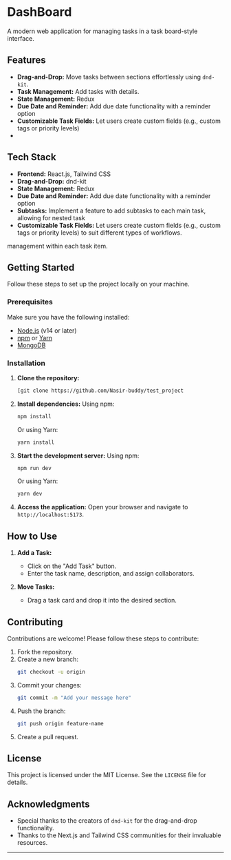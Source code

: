# DashBoard

A modern web application for managing tasks in a task board-style interface.

## Features

- **Drag-and-Drop:** Move tasks between sections effortlessly using `dnd-kit`.
- **Task Management:** Add tasks with details.
- **State Management:** Redux
- **Due Date and Reminder:** Add due date functionality with a reminder option
- **Customizable Task Fields:** Let users create custom fields (e.g., custom tags or priority levels)
- 
## Tech Stack

- **Frontend:** React.js, Tailwind CSS
- **Drag-and-Drop:** dnd-kit
- **State Management:** Redux
- **Due Date and Reminder:** Add due date functionality with a reminder option
- **Subtasks:** Implement a feature to add subtasks to each main task, allowing for nested task
- **Customizable Task Fields:** Let users create custom fields (e.g., custom tags or priority levels) 
to suit different types of workflows.

management within each task item. 
## Getting Started

Follow these steps to set up the project locally on your machine.

### Prerequisites

Make sure you have the following installed:

- [Node.js](https://nodejs.org/) (v14 or later)
- [npm](https://www.npmjs.com/) or [Yarn](https://yarnpkg.com/)
- [MongoDB](https://www.mongodb.com/)

### Installation

1. **Clone the repository:**
   ```bash
   [git clone https://github.com/Nasir-buddy/test_project
   ```

2. **Install dependencies:**
   Using npm:
   ```bash
   npm install
   ```
   Or using Yarn:
   ```bash
   yarn install
   ```

4. **Start the development server:**
   Using npm:
   ```bash
   npm run dev
   ```
   Or using Yarn:
   ```bash
   yarn dev
   ```

5. **Access the application:**
   Open your browser and navigate to `http://localhost:5173`.

## How to Use

1. **Add a Task:**
   - Click on the "Add Task" button.
   - Enter the task name, description, and assign collaborators.

2. **Move Tasks:**
   - Drag a task card and drop it into the desired section.

## Contributing

Contributions are welcome! Please follow these steps to contribute:

1. Fork the repository.
2. Create a new branch:
   ```bash
   git checkout -u origin
   ```
3. Commit your changes:
   ```bash
   git commit -m "Add your message here"
   ```
4. Push the branch:
   ```bash
   git push origin feature-name
   ```
5. Create a pull request.

## License

This project is licensed under the MIT License. See the `LICENSE` file for details.

## Acknowledgments

- Special thanks to the creators of `dnd-kit` for the drag-and-drop functionality.
- Thanks to the Next.js and Tailwind CSS communities for their invaluable resources.

---



